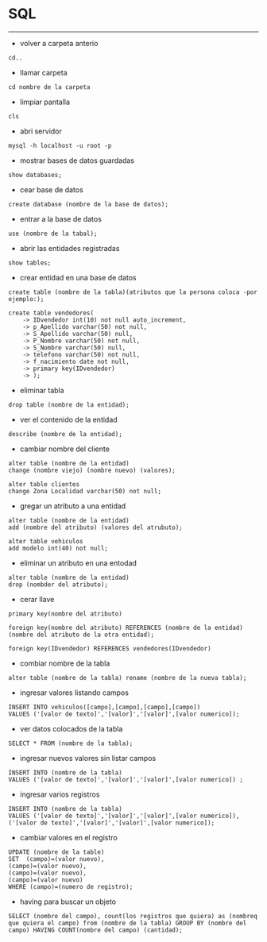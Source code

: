 # SQL
***

* volver a carpeta anterio
~~~
cd..
~~~
* llamar carpeta
~~~
cd nombre de la carpeta
~~~
* limpiar pantalla
~~~
cls
~~~
* abri servidor
~~~
mysql -h localhost -u root -p
~~~
* mostrar bases de datos guardadas
~~~
show databases;
~~~
* cear base de datos 
~~~
create database (nombre de la base de datos);
~~~
* entrar a la base de datos
~~~
use (nombre de la tabal);
~~~
* abrir las entidades registradas
~~~
show tables;
~~~
* crear entidad en una base de datos
~~~
create table (nombre de la tabla)(atributos que la persona coloca -por ejemplo:);

create table vendedores(
    -> IDvendedor int(10) not null auto_increment,
    -> p_Apellido varchar(50) not null,
    -> S_Apellido varchar(50) null,
    -> P_Nombre varchar(50) not null,
    -> S_Nombre varchar(50) null,
    -> telefono varchar(50) not null,
    -> f_nacimiento date not null,
    -> primary key(IDvendedor)
    -> );
~~~
* eliminar tabla
~~~
drop table (nombre de la entidad);
~~~
* ver el contenido de la entidad
~~~
describe (nombre de la entidad);
~~~
* cambiar nombre del cliente
~~~
alter table (nombre de la entidad)
change (nombre viejo) (nombre nuevo) (valores);

alter table clientes
change Zona Localidad varchar(50) not null;
~~~

* gregar un atributo a una entidad
~~~
alter table (nombre de la entidad)
add (nombre del atributo) (valores del atrubuto);

alter table vehiculos
add modelo int(40) not null;
~~~

* eliminar un atributo en una entodad
~~~
alter table (nombre de la entidad)
drop (nombder del atributo);
~~~
* cerar llave 
~~~
primary key(nombre del atributo)
~~~
~~~
foreign key(nombre del atributo) REFERENCES (nombre de la entidad)(nombre del atributo de la otra entidad);

foreign key(IDvendedor) REFERENCES vendedores(IDvendedor)
~~~
* combiar nombre de la tabla
~~~
alter table (nombre de la tabla) rename (nombre de la nueva tabla);
~~~
* ingresar valores listando campos
~~~
INSERT INTO vehiculos([campo],[campo],[campo],[campo]) 
VALUES ('[valor de texto]','[valor]','[valor]',[valor numerico]);
~~~
* ver datos colocados de la tabla
~~~
SELECT * FROM (nombre de la tabla);
~~~
* ingresar nuevos valores sin listar campos
~~~
INSERT INTO (nombre de la tabla) 
VALUES ('[valor de texto]','[valor]','[valor]',[valor numerico]) ;
~~~
* ingresar varios registros
~~~
INSERT INTO (nombre de la tabla) 
VALUES ('[valor de texto]','[valor]','[valor]',[valor numerico]),('[valor de texto]','[valor]','[valor]',[valor numerico]);
~~~
* cambiar valores en el registro
~~~
UPDATE (nombre de la table)
SET  (campo)=(valor nuevo),
(campo)=(valor nuevo),
(campo)=(valor nuevo),
(campo)=(valor nuevo)
WHERE (campo)=(numero de registro);
~~~
* having para buscar un objeto
~~~
SELECT (nombre del campo), count(los registros que quiera) as (nombreq que quiera el campo) from (nombre de la tabla) GROUP BY (nombre del campo) HAVING COUNT(nombre del campo) (cantidad);
~~~


